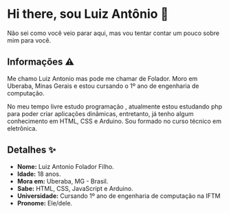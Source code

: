 # Hi there, sou Luiz Antônio 👋

Não sei como você veio parar aqui, mas vou tentar contar um pouco sobre mim para você.

## Informações ⚠️

Me chamo Luiz Antonio mas pode me chamar de Folador. Moro em Uberaba, Minas Gerais e estou cursando o 1º ano de engenharia de computação.

No meu tempo livre estudo programação , atualmente estou estudando php para poder criar aplicações dinâmicas, entretanto, já tenho algum conhecimento em HTML, CSS e Arduino. Sou formado no curso técnico em eletrônica.

## Detalhes ✨

- **Nome:** Luiz Antonio Folador Filho.
- **Idade:** 18 anos.
- **Mora em:** Uberaba, MG - Brasil.
- **Sabe:** HTML, CSS, JavaScript e Arduino.
- **Universidade:** Cursando 1º ano de engenharia de computação na IFTM
- **Pronome:** Ele/dele.
